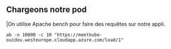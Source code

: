 ## Chargeons notre pod

|On utilise Apache bench pour faire des requêtes sur notre appli.

```console
ab -n 10000 -c 10 "https://meetkube-ouidou.westeurope.cloudapp.azure.com/load/1"
```